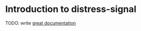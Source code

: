 # Introduction to distress-signal

TODO: write [great documentation](http://jacobian.org/writing/what-to-write/)

